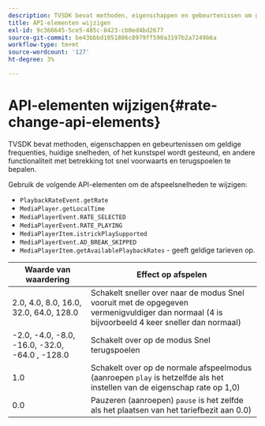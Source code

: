 ```yaml
---
description: TVSDK bevat methoden, eigenschappen en gebeurtenissen om geldige frequenties, huidige snelheden, of het kunstspel wordt gesteund, en andere functionaliteit met betrekking tot snel voorwaarts en terugspoelen te bepalen.
title: API-elementen wijzigen
exl-id: 9c366645-5ce5-485c-8423-cb0ed4bd2677
source-git-commit: be43bbbd1051886c8979ff590a3197b2a7249b6a
workflow-type: tm+mt
source-wordcount: '127'
ht-degree: 3%

---
```


# API-elementen wijzigen{#rate-change-api-elements}

TVSDK bevat methoden, eigenschappen en gebeurtenissen om geldige frequenties, huidige snelheden, of het kunstspel wordt gesteund, en andere functionaliteit met betrekking tot snel voorwaarts en terugspoelen te bepalen.

<!--<a id="section_36576E92DE6343AEBD0BBD662502365D"></a>-->

Gebruik de volgende API-elementen om de afspeelsnelheden te wijzigen:

* `PlaybackRateEvent.getRate`
* `MediaPlayer.getLocalTime`
* `MediaPlayerEvent.RATE_SELECTED`
* `MediaPlayerEvent.RATE_PLAYING`
* `MediaPlayerItem.istrickPlaySupported`
* `MediaPlayerEvent.AD_BREAK_SKIPPED`
* `MediaPlayerItem.getAvailablePlaybackRates` - geeft geldige tarieven op.

| Waarde van waardering | Effect op afspelen |
|---|---|
| 2.0, 4.0, 8.0, 16.0, 32.0, 64.0, 128.0 | Schakelt sneller over naar de modus Snel vooruit met de opgegeven vermenigvuldiger dan normaal (4 is bijvoorbeeld 4 keer sneller dan normaal) |
| -2.0, -4.0, -8.0, -16.0, -32.0, -64.0 , -128.0 | Schakelt over op de modus Snel terugspoelen |
| 1.0 | Schakelt over op de normale afspeelmodus (aanroepen `play` is hetzelfde als het instellen van de eigenschap rate op 1,0) |
| 0.0 | Pauzeren (aanroepen) `pause` is het zelfde als het plaatsen van het tariefbezit aan 0.0) |
